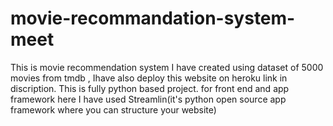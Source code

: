 # movie-recommandation-system-meet
This is movie recommendation system I have created using dataset of 5000 movies from tmdb , Ihave also deploy this website on heroku link  in discription.
This is fully python based project.
for front end and app framework here I have used Streamlin(it's python open source app framework where you can structure your website)
